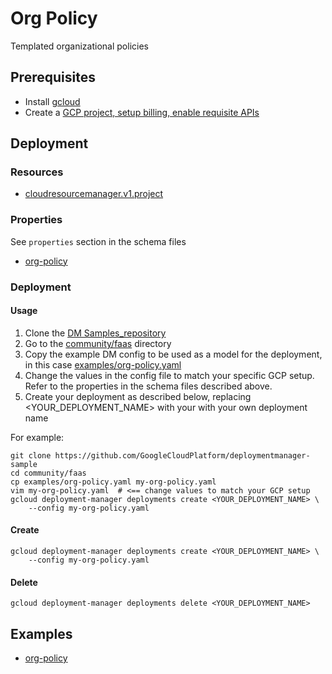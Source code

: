 # Org Policy

Templated organizational policies

## Prerequisites

- Install [gcloud](https://cloud.google.com/sdk)
- Create a [GCP project, setup billing, enable requisite APIs](docs/templates/project.md)


## Deployment

### Resources

- [cloudresourcemanager.v1.project](https://cloud.google.com/resource-manager/reference/rest/v1/projects/setOrgPolicy)


### Properties

See `properties` section in the schema files

-  [org-policy](../../templates/org_policy.py.schema)


### Deployment

#### Usage

1. Clone the [DM Samples_repository](https://github.com/GoogleCloudPlatform/deploymentmanager-sample)
2. Go to the [community/faas](community/faas) directory
3. Copy the example DM config to be used as a model for the deployment, in this case [examples/org-policy.yaml](examples/org-policy.yaml)
4. Change the values in the config file to match your specific GCP setup.
   Refer to the properties in the schema files described above.
5. Create your deployment as described below, replacing <YOUR_DEPLOYMENT_NAME>
   with your with your own deployment name


For example:

```
git clone https://github.com/GoogleCloudPlatform/deploymentmanager-sample
cd community/faas
cp examples/org-policy.yaml my-org-policy.yaml
vim my-org-policy.yaml  # <== change values to match your GCP setup
gcloud deployment-manager deployments create <YOUR_DEPLOYMENT_NAME> \
    --config my-org-policy.yaml
```

#### Create

```
gcloud deployment-manager deployments create <YOUR_DEPLOYMENT_NAME> \
    --config my-org-policy.yaml
```


#### Delete

```
gcloud deployment-manager deployments delete <YOUR_DEPLOYMENT_NAME>
```


## Examples

- [org-policy](../examples/org-policy.yaml)
